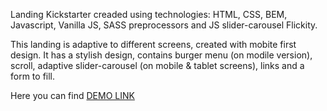 Landing Kickstarter creaded using technologies: HTML, CSS, BEM, Javascript, Vanilla JS, SASS preprocessors and JS slider-carousel Flickity.

This landing is adaptive to different screens, created with mobite first design. It has a stylish design, contains burger menu (on modile version), scroll, adaptive slider-carousel (on mobile & tablet screens), links and a form to fill.

Here you can find [DEMO LINK](https://dmitrymatvichuk.github.io/kickstarter-landing/)
